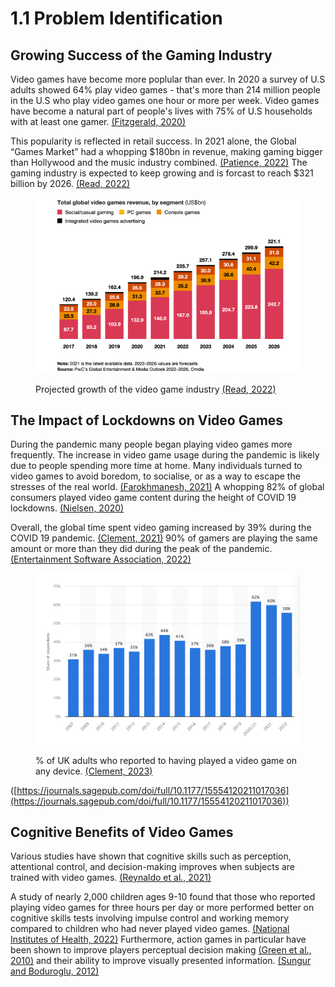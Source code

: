 # 1.1 Problem Identification

## Growing Success of the Gaming Industry

Video games have become more poplular than ever. In 2020 a survey of U.S adults showed 64% play video games - that's more than 214 million people in the U.S who play video games one hour or more per week. Video games have become a natural part of people's lives with 75% of U.S households with at least one gamer.  [(Fitzgerald, 2020)](../reference-list.md#problem-identification)

This popularity is reflected in retail success. In 2021 alone, the Global “Games Market” had a whopping $180bn in revenue, making gaming bigger than Hollywood and the music industry combined. [(Patience, 2022)](../reference-list.md#problem-identification) The gaming industry is expected to keep growing and is forcast to reach $321 billion by 2026. [(Read, 2022)](../reference-list.md#problem-identification)

<figure><img src="../.gitbook/assets/eNuMKxy3s83mWchCzmjrBP-MSqzrj5Uhr7r5ioZjbm0.png" alt=""><figcaption><p>Projected growth of the video game industry <a href="../reference-list.md#problem-identification">(Read, 2022)</a></p></figcaption></figure>

## The Impact of Lockdowns on Video Games

During the pandemic many people began playing video games more frequently. The increase in video game usage during the pandemic is likely due to people spending more time at home. Many individuals turned to video games to avoid boredom, to socialise, or as a way to escape the stresses of the real world. [(Farokhmanesh, 2021)](../reference-list.md#problem-identification) A whopping 82% of global consumers played video game content during the height of COVID 19 lockdowns. [(Nielsen, 2020)](../reference-list.md#problem-identification)

Overall, the global time spent video gaming increased by 39% during the COVID 19 pandemic. [(Clement, 2021)](../reference-list.md#problem-identification) 90% of gamers are playing the same amount or more than they did during the peak of the pandemic. [(Entertainment Software Association, 2022)](../reference-list.md#problem-identification)&#x20;

<figure><img src="../.gitbook/assets/gamingpenetrationintheuk.png" alt=""><figcaption><p>% of UK adults who reported to having played a video game on any device. <a href="../reference-list.md#problem-identification">(Clement, 2023)</a></p></figcaption></figure>

([https://journals.sagepub.com/doi/full/10.1177/15554120211017036](https://journals.sagepub.com/doi/full/10.1177/15554120211017036))

## Cognitive Benefits of Video Games

Various studies have shown that cognitive skills such as perception, attentional control, and decision-making improves when subjects are trained with video games. [(Reynaldo et al., 2021)](../reference-list.md#problem-identification)

A study of nearly 2,000 children ages 9-10 found that those who reported playing video games for three hours per day or more performed better on cognitive skills tests involving impulse control and working memory compared to children who had never played video games. [(National Institutes of Health, 2022)](../reference-list.md#problem-identification) Furthermore, action games in particular have been shown to improve players perceptual decision making [(Green et al., 2010)](../reference-list.md#problem-identification) and their ability to improve visually presented information. [(Sungur and Boduroglu, 2012)](../reference-list.md#problem-identification)
